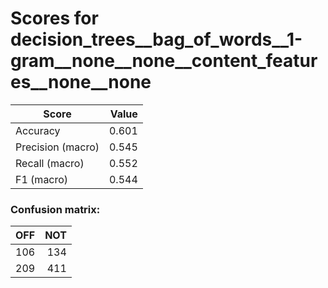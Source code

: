 # Scores for decision_trees__bag_of_words__1-gram__none__none__content_features__none__none
|      Score      |Value|
|-----------------|----:|
|Accuracy         |0.601|
|Precision (macro)|0.545|
|Recall (macro)   |0.552|
|F1 (macro)       |0.544|

### Confusion matrix:
|OFF|NOT|
|--:|--:|
|106|134|
|209|411|
